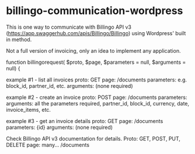 # billingo-communication-wordpress

This is one way to communicate with Billingo API v3 (https://app.swaggerhub.com/apis/Billingo/Billingo) using Wordpress' built in method.

Not a full version of invoicing, only an idea to implement any application.

function billingorequest( $proto, $page, $parameters = null, $arguments = null) {

example #1 - list all invoices
proto: GET
page: /documents
parameters: e.g. block_id, partner_id, etc.
arguments: (none required)

example #2 - create an invoice
proto: POST
page: /documents
parameters: 
arguments: all the parameters required, partner_id, block_id, currency, date, invoice_items, etc.

example #3 - get an invoice details
proto: GET
page: /documents
parameters: {id}
arguments: (none required)

Check Billingo API v3 documentation for details.
Proto: GET, POST, PUT, DELETE
page: many... /documents 
